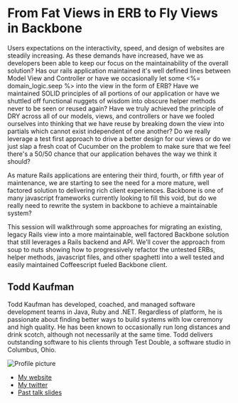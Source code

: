 # From Fat Views in ERB to Fly Views in Backbone

Users expectations on the interactivity, speed, and design of websites are steadily increasing. As these demands have increased,
have we as developers been able to keep our focus on the maintainability of the overall solution? Has our rails application
maintained it's well defined lines between Model View and Controller or have we occasionally let some <%= domain_logic.seep %> into the
view in the form of ERB? Have we maintained SOLID principles of all portions of our application or have we shuttled off functional nuggets
of wisdom into obscure helper methods never to be seen or reused again? Have we truly achieved the principle of DRY across all of our models,
views, and controllers or have we fooled ourselves into thinking that we have reuse by breaking down the view into partials which
cannot exist independent of one another? Do we really leverage a test first approach to drive a better design for our views or
do we just slap a fresh coat of Cucumber on the problem to make sure that we feel there's a 50/50 chance that our application
behaves the way we think it should?

As mature Rails applications are entering their third, fourth, or fifth year of maintenance, we are starting to see the need for a
more mature, well factored solution to delivering rich client experiences. Backbone is one of many javascript frameworks
currently looking to fill this void, but do we really need to rewrite the system in backbone to achieve a maintainable system?

This session will walkthrough some approaches for migrating an existing, legacy Rails view into a more maintainable, well factored
Backbone solution that still leverages a Rails backend and API. We'll cover the approach from soup to nuts showing how to
progressively refactor the untested ERBs, helper methods, javascript files, and other spaghetti into a well tested and easily maintained
Coffeescript fueled Backbone client.

## Todd Kaufman

Todd Kaufman has developed, coached, and managed software development teams in Java, Ruby and .NET. Regardless of platform, he is
passionate about finding better ways to build systems with low ceremony and high quality. He has been known to occasionally run long
distances and drink scotch, although not necessarily at the same time. Todd delivers outstanding software to his clients through
Test Double, a software studio in Columbus, Ohio.


![Profile picture](https://github.com/tkaufman/rubyconfau-2013-cfp/blob/master/todd_kaufman-erb_to_backbone/profile_picture.jpg)

- [My website](http://testdouble.com)
- [My twitter](https://twitter.com/toddkaufman)
- [Past talk slides](https://speakerdeck.com/toddkaufman)
